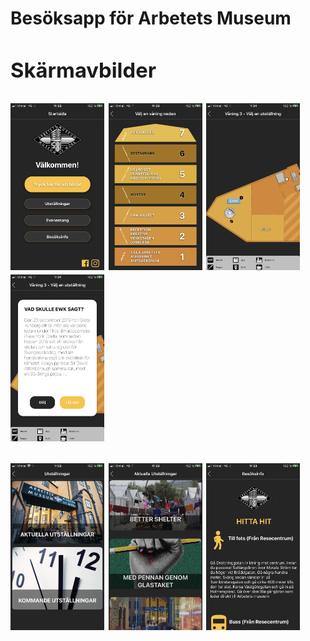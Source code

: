<h1>Besöksapp för Arbetets Museum<h/1>

<h3>Skärmavbilder</h3>
 
<p float="left">
  <img src="/assets/Screenshots/IMG_2618.PNG" width="150" />
  <img src="/assets/Screenshots/IMG_2619.PNG" width="150" /> 
  <img src="assets/Screenshots/IMG_2622.PNG" width="150" />
 <img src="assets/Screenshots/IMG_2623.PNG" width="150" />
</p>

<p float="left">
  <img src="/assets/Screenshots/IMG_2624.PNG" width="150" />
  <img src="/assets/Screenshots/IMG_2620.PNG" width="150" /> 
  <img src="assets/Screenshots/IMG_2621.PNG" width="150" />
 
</p>

